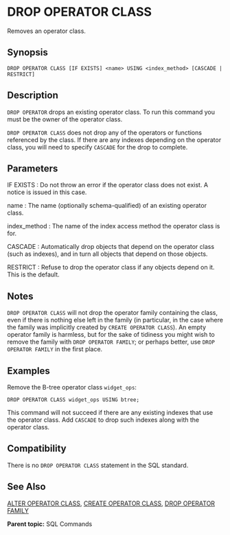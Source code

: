 # DROP OPERATOR CLASS

Removes an operator class.

## Synopsis

``` {#sql_command_synopsis}
DROP OPERATOR CLASS [IF EXISTS] <name> USING <index_method> [CASCADE | RESTRICT]
```

## Description

`DROP OPERATOR` drops an existing operator class. To run this command you must be the owner of the operator class.

`DROP OPERATOR CLASS` does not drop any of the operators or functions referenced by the class. If there are any indexes depending on the operator class, you will need to specify `CASCADE` for the drop to complete.

## Parameters

IF EXISTS
:   Do not throw an error if the operator class does not exist. A notice is issued in this case.

name
:   The name (optionally schema-qualified) of an existing operator class.

index_method
:   The name of the index access method the operator class is for.

CASCADE
:   Automatically drop objects that depend on the operator class (such as indexes), and in turn all objects that depend on those objects.

RESTRICT
:   Refuse to drop the operator class if any objects depend on it. This is the default.

## Notes

`DROP OPERATOR CLASS` will not drop the operator family containing the class, even if there is nothing else left in the family (in particular, in the case where the family was implicitly created by `CREATE OPERATOR CLASS`). An empty operator family is harmless, but for the sake of tidiness you might wish to remove the family with `DROP OPERATOR FAMILY`; or perhaps better, use `DROP OPERATOR FAMILY` in the first place.

## Examples

Remove the B-tree operator class `widget_ops`:

```
DROP OPERATOR CLASS widget_ops USING btree;
```

This command will not succeed if there are any existing indexes that use the operator class. Add `CASCADE` to drop such indexes along with the operator class.

## Compatibility

There is no `DROP OPERATOR CLASS` statement in the SQL standard.

## See Also

[ALTER OPERATOR CLASS](ALTER_OPERATOR_CLASS.html), [CREATE OPERATOR CLASS](CREATE_OPERATOR_CLASS.html), [DROP OPERATOR FAMILY](DROP_OPERATOR_FAMILY.html)

**Parent topic:** SQL Commands

